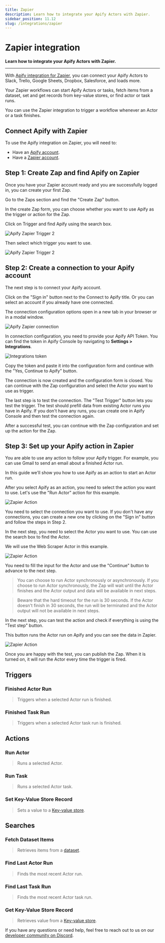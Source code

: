 ```yaml
---
title: Zapier
description: Learn how to integrate your Apify Actors with Zapier.
sidebar_position: 11.12
slug: /integrations/zapier
---
```


# Zapier integration

**Learn how to integrate your Apify Actors with Zapier.**

---

With [Apify integration for Zapier](https://zapier.com/apps/apify/integrations), you can connect your Apify Actors to Slack, Trello, Google Sheets, Dropbox, Salesforce, and loads more.

Your Zapier workflows can start Apify Actors or tasks, fetch items from a dataset, set and get records from key-value stores, or find actor or task runs.

You can use the Zapier integration to trigger a workflow whenever an Actor or a task finishes.

## Connect Apify with Zapier

To use the Apify integration on Zapier, you will need to:

- Have an [Apify account](https://console.apify.com/).
- Have a [Zapier account](https://zapier.com/).

## Step 1: Create Zap and find Apify on Zapier

Once you have your Zapier account ready and you are successfully logged in, you can create your first Zap.

Go to the Zaps section and find the "Create Zap" button.

In the create Zap form, you can choose whether you want to use Apify as the trigger or action for the Zap.

Click on Trigger and find Apify using the search box.

![Apify Zapier Trigger 2](./images/zapier-trigger.png)

Then select which trigger you want to use.

![Apify Zapier Trigger 2](./images/zapier-trigger-2.png)

## Step 2: Create a connection to your Apify account

The next step is to connect your Apify account.

Click on the "Sign in" button next to the Connect to Apify title. Or you can select an account if you already have one connected.

The connection configuration options open in a new tab in your browser or in a modal window.

![Apify Zapier connection](./images/zapier-new-connection.png)

In connection configuration, you need to provide your Apify API Token. You can find the token in Apify Console by navigating to **Settings > Integrations**.

![Integrations token](./images/apify-integrations-token.png)

Copy the token and paste it into the configuration form and continue with the "Yes, Continue to Apify" button.

The connection is now created and the configuration form is closed. You can continue with the Zap configuration and select the Actor you want to use as trigger.

The last step is to test the connection. The "Test Trigger" button lets you test the trigger. The test should prefill data from existing Actor runs you have in Apify. If you don't have any runs, you can create one in Apify Console and then test the connection again.

After a successful test, you can continue with the Zap configuration and set up the action for the Zap.

## Step 3: Set up your Apify action in Zapier

You are able to use any action to follow your Apify trigger. For example, you can use Gmail to send an email about a finished Actor run.

In this guide we'll show you how to use Apify as an action to start an Actor run.

After you select Apify as an action, you need to select the action you want to use. Let's use the "Run Actor" action for this example.

![Zapier Action](./images/zapier-action-1.png)

You need to select the connection you want to use. If you don't have any connections, you can create a new one by clicking on the "Sign in" button and follow the steps in Step 2.

In the next step, you need to select the Actor you want to use. You can use the search box to find the Actor.

We will use the Web Scraper Actor in this example.

![Zapier Action](./images/zapier-action-2.png)

You need to fill the input for the Actor and use the "Continue" button to advance to the next step.

> You can choose to run Actor synchronously or asynchronously. If you choose to run Actor synchronously, the Zap will wait until the Actor finishes and the Actor output and data will be available in next steps.

> Beware that the hard timeout for the run is 30 seconds. If the Actor doesn't finish in 30 seconds, the run will be terminated and the Actor output will not be available in next steps.

In the next step, you can test the action and check if everything is using the "Test step" button.

This button runs the Actor run on Apify and you can see the data in Zapier.

![Zapier Action](./images/zapier-action-3.png)

Once you are happy with the test, you can publish the Zap. When it is turned on, it will run the Actor every time the trigger is fired.

## Triggers

### Finished Actor Run

> Triggers when a selected Actor run is finished.

### Finished Task Run

> Triggers when a selected Actor task run is finished.

## Actions

### Run Actor

> Runs a selected Actor.

### Run Task

> Runs a selected Actor task.

### Set Key-Value Store Record

> Sets a value to a [Key-value store](/platform/storage/key-value-store).

## Searches

### Fetch Dataset Items

> Retrieves items from a [dataset](/platform/storage/dataset).

### Find Last Actor Run

> Finds the most recent Actor run.

### Find Last Task Run

> Finds the most recent Actor task run.

### Get Key-Value Store Record

> Retrieves value from a [Key-value store](/platform/storage/key-value-store).

If you have any questions or need help, feel free to reach out to us on our [developer community on Discord](https://discord.com/invite/jyEM2PRvMU).
